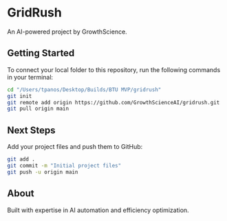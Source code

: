 # GridRush

An AI-powered project by GrowthScience.

## Getting Started

To connect your local folder to this repository, run the following commands in your terminal:

```bash
cd "/Users/tpanos/Desktop/Builds/BTU MVP/gridrush"
git init
git remote add origin https://github.com/GrowthScienceAI/gridrush.git
git pull origin main
```

## Next Steps

Add your project files and push them to GitHub:

```bash
git add .
git commit -m "Initial project files"
git push -u origin main
```

## About

Built with expertise in AI automation and efficiency optimization.

